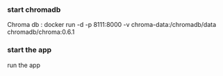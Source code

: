 ### start chromadb
Chroma db : docker run -d -p 8111:8000 -v chroma-data:/chromadb/data chromadb/chroma:0.6.1


### start the app
run the app
